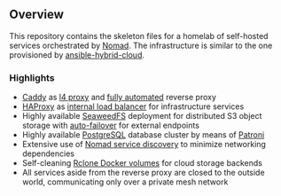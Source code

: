 ## Overview

This repository contains the skeleton files for a homelab of self-hosted services orchestrated by [Nomad](https://nomadproject.io). The infrastructure is similar to the one provisioned by [ansible-hybrid-cloud](https://github.com/cycneuramus/ansible-hybrid-cloud).

### Highlights

+ [Caddy](https://caddyserver.com) as [l4 proxy](https://github.com/mholt/caddy-l4) and [fully automated](https://github.com/cycneuramus/homelab/blob/master/caddy/Caddyfile.tpl#L113-L121) reverse proxy
+ [HAProxy](https://www.haproxy.org/) as [internal load balancer](https://github.com/cycneuramus/homelab/blob/master/haproxy/cfg-haproxy.cfg) for infrastructure services
+ Highly available [SeaweedFS](https://github.com/seaweedfs/seaweedfs) deployment for distributed S3 object storage with [auto-failover](https://github.com/cycneuramus/homelab/blob/master/caddy/Caddyfile.tpl#L141-L145) for external endpoints
+ Highly available [PostgreSQL](https://www.postgresql.org) database cluster by means of [Patroni](https://github.com/zalando/patroni)
+ Extensive use of [Nomad service discovery](https://developer.hashicorp.com/nomad/docs/networking/service-discovery) to minimize networking dependencies
+ Self-cleaning [Rclone Docker volumes](https://rclone.org/docker) for cloud storage backends
+ All services aside from the reverse proxy are closed to the outside world, communicating only over a private mesh network
